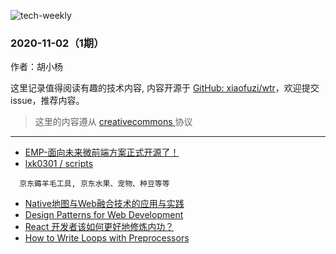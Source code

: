 ![tech-weekly](https://github.com/xiaofuzi/wtr/raw/main/assets/tech-weekly.png)
  ### 2020-11-02（1期）
  
  作者：胡小杨
  
  这里记录值得阅读有趣的技术内容, 内容开源于 [GitHub: xiaofuzi/wtr](https://github.com/xiaofuzi/wtr)，欢迎提交 issue，推荐内容。
  
  > 这里的内容遵从 [creativecommons ](https://creativecommons.org/licenses/by/2.0/legalcode) 协议
  
  <hr>

  
  * [EMP-面向未来微前端方案正式开源了！](https://juejin.im/post/6891532248269783054)
* [ lxk0301 / scripts](https://github.com/lxk0301/scripts)
> 
      京东薅羊毛工具, 京东水果、宠物、种豆等等
    
* [Native地图与Web融合技术的应用与实践](https://www.infoq.cn/article/h6LkKaWU8MRztXepTgbP)
* [Design Patterns for Web Development](https://dev.to/mayruiz27/design-patterns-for-frontend-developers-2ii3)
* [React 开发者该如何更好地修炼内功？](https://www.ershicimi.com/p/c67157370722f048199529aff5acf0eb)
* [How to Write Loops with Preprocessors](https://css-tricks.com/how-to-write-loops-with-preprocessors/)
